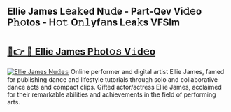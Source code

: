 ## Ellie James L𝚎a𝚔ed N𝚞𝚍e - Part-Qev Vi𝚍𝚎o P𝚑𝚘tos - H𝚘𝚝 O𝚗𝚕yf𝚊ns L𝚎a𝚔s VFSlm

# <h2><a href="http://kfc5uzr.oniu.top/?m=Ellie+James">🔗👉 🔴 Ellie James P𝚑ot𝚘𝚜 V𝚒d𝚎o</a></h2>

[![Ellie James Nu𝚍e𝚜](https://i.imgur.com/0qMVB7G.gif)](http://kfc5uzr.oniu.top/?m=Ellie+James)
Online performer and digital artist Ellie James, famed for publishing dance and lifestyle tutorials through solo and collaborative dance acts and compact clips. Gifted actor/actress Ellie James, acclaimed for their remarkable abilities and achievements in the field of performing arts.  
